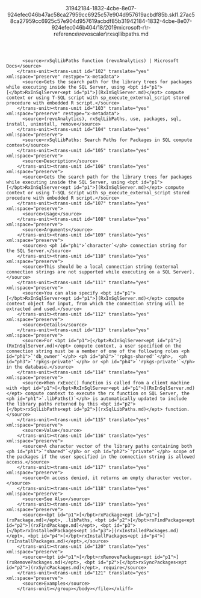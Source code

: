 <?xml version="1.0"?><xliff version="1.2" xmlns="urn:oasis:names:tc:xliff:document:1.2" xmlns:xsi="http://www.w3.org/2001/XMLSchema-instance" xsi:schemaLocation="urn:oasis:names:tc:xliff:document:1.2 xliff-core-1.2-transitional.xsd"><file datatype="xml" original="rxsqllibpaths.md" source-language="en-US" target-language="en-US"><header><tool tool-id="mdxliff" tool-name="mdxliff" tool-version="1.0-d1654b2" tool-company="Microsoft" /><xliffext:skl_file_name xmlns:xliffext="urn:microsoft:content:schema:xliffextensions">31942184-1832-4cbe-8e07-924efec046b47ac58ca27959cc6925c57e904d957619acbdf85b.skl</xliffext:skl_file_name><xliffext:version xmlns:xliffext="urn:microsoft:content:schema:xliffextensions">1.2</xliffext:version><xliffext:ms.openlocfilehash xmlns:xliffext="urn:microsoft:content:schema:xliffextensions">7ac58ca27959cc6925c57e904d957619acbdf85b</xliffext:ms.openlocfilehash><xliffext:ms.sourcegitcommit xmlns:xliffext="urn:microsoft:content:schema:xliffextensions">31942184-1832-4cbe-8e07-924efec046b4</xliffext:ms.sourcegitcommit><xliffext:ms.lasthandoff xmlns:xliffext="urn:microsoft:content:schema:xliffextensions">04/18/2019</xliffext:ms.lasthandoff><xliffext:ms.openlocfilepath xmlns:xliffext="urn:microsoft:content:schema:xliffextensions">microsoft-r\r-reference\revoscaler\rxsqllibpaths.md</xliffext:ms.openlocfilepath></header><body><group id="content" extype="content"><trans-unit id="101" translate="yes" xml:space="preserve" restype="x-metadata">
          <source>rxSqlLibPaths function (revoAnalytics) | Microsoft Docs</source>
        </trans-unit><trans-unit id="102" translate="yes" xml:space="preserve" restype="x-metadata">
          <source>Gets the search path for the library trees for packages while executing inside the SQL Server, using <bpt id="p1">[</bpt>RxInSqlServer<ept id="p1">](RxInSqlServer.md)</ept> compute context or using T-SQL script with sp_execute_external_script stored procedure with embedded R script.</source>
        </trans-unit><trans-unit id="103" translate="yes" xml:space="preserve" restype="x-metadata">
          <source>(revoAnalytics), rxSqlLibPaths, use, packages, sql, install, uninstall, remove</source>
        </trans-unit><trans-unit id="104" translate="yes" xml:space="preserve">
          <source>rxSqlLibPaths: Search Paths for Packages in SQL compute context</source>
        </trans-unit><trans-unit id="105" translate="yes" xml:space="preserve">
          <source>Description</source>
        </trans-unit><trans-unit id="106" translate="yes" xml:space="preserve">
          <source>Gets the search path for the library trees for packages while executing inside the SQL Server, using <bpt id="p1">[</bpt>RxInSqlServer<ept id="p1">](RxInSqlServer.md)</ept> compute context or using T-SQL script with sp_execute_external_script stored procedure with embedded R script.</source>
        </trans-unit><trans-unit id="107" translate="yes" xml:space="preserve">
          <source>Usage</source>
        </trans-unit><trans-unit id="108" translate="yes" xml:space="preserve">
          <source>Arguments</source>
        </trans-unit><trans-unit id="109" translate="yes" xml:space="preserve">
          <source>a <ph id="ph1">`character`</ph> connection string for the SQL Server.</source>
        </trans-unit><trans-unit id="110" translate="yes" xml:space="preserve">
          <source>This should be a local connection string (external connection strings are not supported while executing on a SQL Server).</source>
        </trans-unit><trans-unit id="111" translate="yes" xml:space="preserve">
          <source>You can also specify <bpt id="p1">[</bpt>RxInSqlServer<ept id="p1">](RxInSqlServer.md)</ept> compute context object for input, from which the connection string will be extracted and used.</source>
        </trans-unit><trans-unit id="112" translate="yes" xml:space="preserve">
          <source>Details</source>
        </trans-unit><trans-unit id="113" translate="yes" xml:space="preserve">
          <source>For <bpt id="p1">[</bpt>RxInSqlServer<ept id="p1">](RxInSqlServer.md)</ept> compute context, a user specified on the connection string must be a member of one of the following roles <ph id="ph1">`'db_owner'`</ph> <ph id="ph2">`'rpkgs-shared'`</ph>,  <ph id="ph3">`'rpkgs-private'`</ph> or <ph id="ph4">`'rpkgs-private'`</ph> in the database.</source>
        </trans-unit><trans-unit id="114" translate="yes" xml:space="preserve">
          <source>When rxExec() function is called from a client machine with <bpt id="p1">[</bpt>RxInSqlServer<ept id="p1">](RxInSqlServer.md)</ept> compute context to execute the rx function on SQL Server, the <ph id="ph1">`.libPaths()`</ph> is automatically updated to include the library paths returned by this <bpt id="p2">[</bpt>rxSqlLibPaths<ept id="p2">](rxSqlLibPaths.md)</ept> function.</source>
        </trans-unit><trans-unit id="115" translate="yes" xml:space="preserve">
          <source>Value</source>
        </trans-unit><trans-unit id="116" translate="yes" xml:space="preserve">
          <source>A character vector of the library paths containing both <ph id="ph1">`"shared"`</ph> or <ph id="ph2">`"private"`</ph> scope of the packages if the user specified in the connection string is allowed access.</source>
        </trans-unit><trans-unit id="117" translate="yes" xml:space="preserve">
          <source>On access denied, it returns an empty character vector.</source>
        </trans-unit><trans-unit id="118" translate="yes" xml:space="preserve">
          <source>See Also</source>
        </trans-unit><trans-unit id="119" translate="yes" xml:space="preserve">
          <source><bpt id="p1">[</bpt>rxPackage<ept id="p1">](rxPackage.md)</ept>, .libPaths, <bpt id="p2">[</bpt>rxFindPackage<ept id="p2">](rxFindPackage.md)</ept>, <bpt id="p3">[</bpt>rxInstalledPackages<ept id="p3">](rxInstalledPackages.md)</ept>, <bpt id="p4">[</bpt>rxInstallPackages<ept id="p4">](rxInstallPackages.md)</ept>,</source>
        </trans-unit><trans-unit id="120" translate="yes" xml:space="preserve">
          <source><bpt id="p1">[</bpt>rxRemovePackages<ept id="p1">](rxRemovePackages.md)</ept>, <bpt id="p2">[</bpt>rxSyncPackages<ept id="p2">](rxSyncPackages.md)</ept>, require</source>
        </trans-unit><trans-unit id="121" translate="yes" xml:space="preserve">
          <source>Examples</source>
        </trans-unit></group></body></file></xliff>